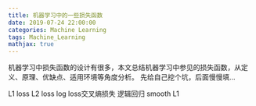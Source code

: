 ```yaml
---
title: 机器学习中的一些损失函数
date: 2019-07-24 22:00:00
categories: Machine Learning
tags: Machine_Learning
mathjax: true
---
```



机器学习中损失函数的设计有很多，本文总结机器学习中参见的损失函数，从定义、原理、优缺点、适用环境等角度分析。
先给自己挖个坑，后面慢慢填...

L1 loss
L2 loss
log loss交叉熵损失
逻辑回归
smooth L1   
